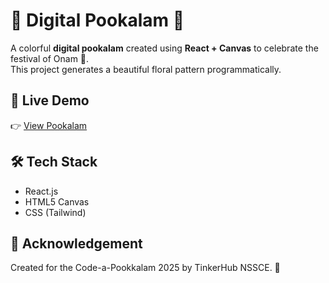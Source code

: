 # 🌸 Digital Pookalam 🌸

A colorful **digital pookalam** created using **React + Canvas** to celebrate the festival of Onam 🎉.  
This project generates a beautiful floral pattern programmatically.

## 🔗 Live Demo
👉 [View Pookalam](https://akshara-ramesh.github.io/digital-pookalam)

## 🛠 Tech Stack
- React.js
- HTML5 Canvas
- CSS (Tailwind)

## 🙏 Acknowledgement
Created for the  Code-a-Pookkalam 2025 by TinkerHub NSSCE. 🌼
